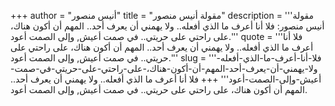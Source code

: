 +++
author = "أنيس منصور"
title = "مقولة أنيس منصور"
description = '''مقولة أنيس منصور: فلا أنا أعرف ما الذي أفعله.. ولا يهمني أن يعرف أحد.. المهم أن أكون هناك، على راحتي على حريتي.. في صمت أعيش, وإلى الصمت أعود.'''
quote = '''فلا أنا أعرف ما الذي أفعله.. ولا يهمني أن يعرف أحد.. المهم أن أكون هناك، على راحتي على حريتي.. في صمت أعيش, وإلى الصمت أعود.'''
slug = '''فلا-أنا-أعرف-ما-الذي-أفعله-ولا-يهمني-أن-يعرف-أحد-المهم-أن-أكون-هناك،-على-راحتي-على-حريتي-في-صمت-أعيش-وإلى-الصمت-أعود'''
+++
فلا أنا أعرف ما الذي أفعله.. ولا يهمني أن يعرف أحد.. المهم أن أكون هناك، على راحتي على حريتي.. في صمت أعيش, وإلى الصمت أعود.
